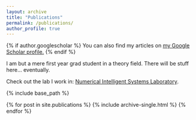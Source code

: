 ```yaml
---
layout: archive
title: "Publications"
permalink: /publications/
author_profile: true
---
```


{% if author.googlescholar %}
  You can also find my articles on <u><a href="{{author.googlescholar}}">my Google Scholar profile</a>.</u>
{% endif %}

I am but a mere first year grad student in a theory field. There will be stuff here... eventually.

Check out the lab I work in: [Numerical Intelligent Systems Laboratory](https://www.cs.montana.edu/sheppard/NISL/index.html).

{% include base_path %}

{% for post in site.publications %}
  {% include archive-single.html %}
{% endfor %}
